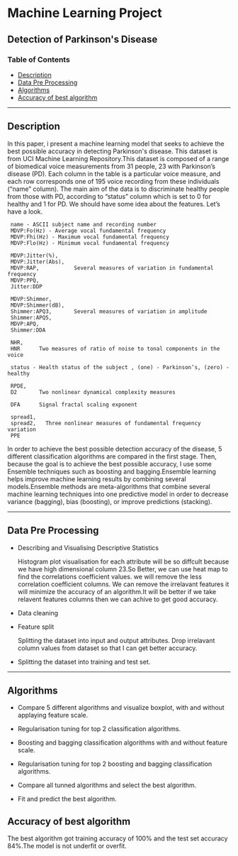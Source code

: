 # Machine Learning Project
## Detection of Parkinson's Disease
### Table of Contents
- [Description](#Description)
- [Data Pre Processing](#Data-Pre-Processing)
- [Algorithms](#Algorithms)
- [Accuracy of best algorithm](#Accuracy-of-best-algorithm)
----------------------------------------------------------------------
## Description
In this paper, i present a machine learning model that seeks to achieve the best possible accuracy in detecting Parkinson's disease.
This dataset is from UCI Machine Learning Repository.This dataset is composed of a range of biomedical voice measurements from 31 
people, 23 with Parkinson’s disease (PD). Each column in the table is a particular voice measure, and each row corresponds one of 
195 voice recording from these individuals (“name” column). The main aim of the data is to discriminate healthy people from those 
with PD, according to “status” column which is set to 0 for healthy and 1 for PD.
We should have some idea about the features. Let’s have a look.

     name - ASCII subject name and recording number
     MDVP:Fo(Hz) - Average vocal fundamental frequency
     MDVP:Fhi(Hz) - Maximum vocal fundamental frequency
     MDVP:Flo(Hz) - Minimum vocal fundamental frequency
     
     MDVP:Jitter(%),
     MDVP:Jitter(Abs),
     MDVP:RAP,           Several measures of variation in fundamental frequency
     MDVP:PPQ,
     Jitter:DDP 
     
     MDVP:Shimmer,
     MDVP:Shimmer(dB),
     Shimmer:APQ3,       Several measures of variation in amplitude
     Shimmer:APQ5,
     MDVP:APQ,
     Shimmer:DDA  
     
     NHR,
     HNR      Two measures of ratio of noise to tonal components in the voice
     
     status - Health status of the subject , (one) - Parkinson’s, (zero) - healthy
     
     RPDE,
     D2       Two nonlinear dynamical complexity measures
     
     DFA      Signal fractal scaling exponent
     
     spread1,
     spread2,   Three nonlinear measures of fundamental frequency variation
     PPE      

In order to achieve the best possible detection accuracy of the disease, 5 different classification algorithms are compared in the
first stage. Then, because the goal is to achieve the best possible accuracy, I use some Ensemble techniques such as boosting and 
bagging.Ensemble learning helps improve machine learning results by combining several models.Ensemble methods are meta-algorithms
that combine several machine learning techniques into one predictive model in order to decrease variance (bagging), bias (boosting),
or improve predictions (stacking).

-----------

## Data Pre Processing
- Describing and Visualising Descriptive Statistics

   Histogram plot visualisation for each attribute will be so diffcult because we have high dimensional column 23.So Better, we can 
   use heat map to find the correlations coefficient values. we will remove the less correlation coefficient columns. We can remove
   the irrelavant features it will minimize the accuracy of an algorithm.It will be better if we take relavent features columns then 
   we can achive to get good accuracy.
   
- Data cleaning

- Feature split

   Splitting the dataset into input and output attributes.
   Drop irrelavant column values from dataset so that I can get better accuracy.

- Splitting the dataset into training and test set.

-----------

## Algorithms
- Compare 5 different algorithms and visualize boxplot, with and without applaying feature scale.
  
- Regularisation tuning for top 2 classification algorithms.
  
- Boosting and bagging classification algorithms with and without feature scale.
  
- Regularisation tuning for top 2 boosting and bagging classification algorithms.
  
- Compare all tunned algorithms and select the best algorithm.
  
- Fit and predict the best algorithm.
  

## Accuracy of best algorithm
The best algorithm got training accuracy of 100% and the test set accuracy 84%.The model is not underfit or overfit.
